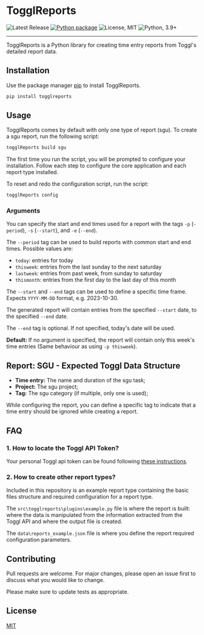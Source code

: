 # TogglReports

![Latest Release](https://img.shields.io/github/v/release/ro-56/togglReports)
[![Python package](https://github.com/ro-56/togglReports/actions/workflows/test.yml/badge.svg)](https://github.com/ro-56/togglReports/actions/workflows/test.yml)
![License, MIT](https://img.shields.io/badge/license-MIT-green)
![Python, 3.9+](https://img.shields.io/badge/python-3.9%2B-blue)

---

TogglReports is a Python library for creating time entry reports from Toggl's detailed report data.

## Installation

Use the package manager [pip](https://pip.pypa.io/en/stable/) to install TogglReports.

```bash
pip install togglreports
```

## Usage
TogglReports comes by default with only one type of report (sgu). To create a sgu report, run the following script:

```bash
togglReports build sgu
```

The first time you run the script, you will be prompted to configure your installation. Follow each step to configure the core application and each report type installed.

To reset and redo the configuration script, run the script:

```bash
togglReports config
```

### Arguments
You can specify the start and end times used for a report with the tags `-p` (`-period`), `-s` (`--start`), and `-e` (`--end`).

The `--period` tag can be used to build reports with common start and end times. Possible values are: 
 - `today`: entries for today
 - `thisweek`: entries from the last sunday to the next saturday
 - `lastweek`: entries from past week, from sunday to saturday
 - `thismonth`: entries from the first day to the last day of this month

The `--start` and `--end` tags can be used to define a specific time frame. Expects `YYYY-MM-DD` format, e.g. 2023-10-30. 

The generated report will contain entries from the specified `--start` date, to the specified `--end` date.


The `--end` tag is optional. If not specified, today's date will be used.

**Default:** If no argument is specified, the report will contain only this week's time entries (Same behaviour as using `-p thisweek`).

## Report: SGU - Expected Toggl Data Structure

- **Time entry:** The name and duration of the sgu task;
- **Project:** The sgu project;
- **Tag:** The sgu category (if multiple, only one is used);

While configuring the report, you can define a specific tag to indicate that a time entry should be ignored while creating a report. 

## FAQ

### 1. How to locate the Toggl API Token?

Your personal Toggl api token can be found following [these instructions](https://support.toggl.com/en/articles/3116844-where-is-my-api-key-located).

### 2. How to create other report types?

Included in this repository is an example report type containing the basic files structure and required configuration for a report type.

The `src\togglreports\plugins\example.py` file is where the report is built: where the data is manipulated from the information extracted from the Toggl API and where the output file is created.

The `data\reports_example.json` file is where you define the report required configuration parameters. 

## Contributing
Pull requests are welcome. For major changes, please open an issue first to discuss what you would like to change.

Please make sure to update tests as appropriate.

## License
[MIT](https://choosealicense.com/licenses/mit/)
